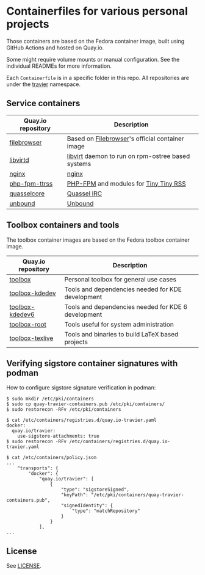 # Containerfiles for various personal projects

Those containers are based on the Fedora container image, built using GitHub
Actions and hosted on Quay.io.

Some might require volume mounts or manual configuration. See the individual
READMEs for more information.

Each `Containerfile` is in a specific folder in this repo. All repositories are
under the [travier](https://quay.io/user/travier) namespace.

## Service containers

| Quay.io repository | Description |
|-|-|
| [filebrowser](https://quay.io/repository/travier/filebrowser) | Based on [Filebrowser](https://github.com/filebrowser/filebrowser)'s official container image |
| [libvirtd](https://quay.io/repository/travier/libvirtd) | [libvirt](https://libvirt.org/) daemon to run on rpm-ostree based systems |
| [nginx](https://quay.io/repository/travier/nginx) | [nginx](https://nginx.org/) |
| [php-fpm-ttrss](https://quay.io/repository/travier/php-fpm-ttrss) | [PHP-FPM](https://www.php.net/manual/en/install.fpm.php) and modules for [Tiny Tiny RSS](https://tt-rss.org/) |
| [quasselcore](https://quay.io/repository/travier/quasselcore) | [Quassel IRC](https://quassel-irc.org/) |
| [unbound](https://quay.io/repository/travier/unbound) | [Unbound](https://www.nlnetlabs.nl/projects/unbound/about/) |

## Toolbox containers and tools

The toolbox container images are based on the Fedora toolbox container image.

| Quay.io repository | Description |
|-|-|
| [toolbox](https://quay.io/repository/travier/toolbox) | Personal toolbox for general use cases |
| [toolbox-kdedev](https://quay.io/repository/travier/toolbox-kdedev) | Tools and dependencies needed for KDE development |
| [toolbox-kdedev6](https://quay.io/repository/travier/toolbox-kdedev6) | Tools and dependencies needed for KDE 6 development |
| [toolbox-root](https://quay.io/repository/travier/toolbox-root) | Tools useful for system administration |
| [toolbox-texlive](https://quay.io/repository/travier/toolbox-texlive) | Tools and binaries to build LaTeX based projects |

## Verifying sigstore container signatures with podman

How to configure sigstore signature verification in podman:

```
$ sudo mkdir /etc/pki/containers
$ sudo cp quay-travier-containers.pub /etc/pki/containers/
$ sudo restorecon -RFv /etc/pki/containers

$ cat /etc/containers/registries.d/quay.io-travier.yaml
docker:
  quay.io/travier:
    use-sigstore-attachments: true
$ sudo restorecon -RFv /etc/containers/registries.d/quay.io-travier.yaml

$ cat /etc/containers/policy.json
...
    "transports": {
        "docker": {
            "quay.io/travier": [
                {
                    "type": "sigstoreSigned",
                    "keyPath": "/etc/pki/containers/quay-travier-containers.pub",
                    "signedIdentity": {
                        "type": "matchRepository"
                    }
                }
            ],
...
```

## License

See [LICENSE](LICENSE).
